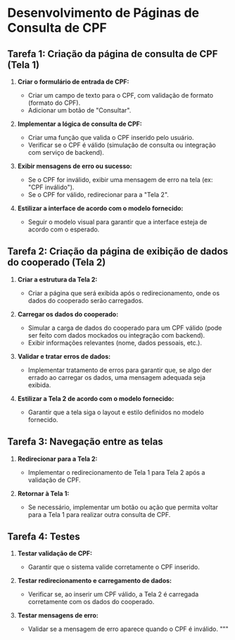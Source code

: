 # Desenvolvimento de Páginas de Consulta de CPF

## Tarefa 1: Criação da página de consulta de CPF (Tela 1)

1. **Criar o formulário de entrada de CPF:**

   - Criar um campo de texto para o CPF, com validação de formato (formato do CPF).
   - Adicionar um botão de "Consultar".

2. **Implementar a lógica de consulta de CPF:**

   - Criar uma função que valida o CPF inserido pelo usuário.
   - Verificar se o CPF é válido (simulação de consulta ou integração com serviço de backend).

3. **Exibir mensagens de erro ou sucesso:**

   - Se o CPF for inválido, exibir uma mensagem de erro na tela (ex: "CPF inválido").
   - Se o CPF for válido, redirecionar para a "Tela 2".

4. **Estilizar a interface de acordo com o modelo fornecido:**
   - Seguir o modelo visual para garantir que a interface esteja de acordo com o esperado.

## Tarefa 2: Criação da página de exibição de dados do cooperado (Tela 2)

1. **Criar a estrutura da Tela 2:**

   - Criar a página que será exibida após o redirecionamento, onde os dados do cooperado serão carregados.

2. **Carregar os dados do cooperado:**

   - Simular a carga de dados do cooperado para um CPF válido (pode ser feito com dados mockados ou integração com backend).
   - Exibir informações relevantes (nome, dados pessoais, etc.).

3. **Validar e tratar erros de dados:**

   - Implementar tratamento de erros para garantir que, se algo der errado ao carregar os dados, uma mensagem adequada seja exibida.

4. **Estilizar a Tela 2 de acordo com o modelo fornecido:**
   - Garantir que a tela siga o layout e estilo definidos no modelo fornecido.

## Tarefa 3: Navegação entre as telas

1. **Redirecionar para a Tela 2:**

   - Implementar o redirecionamento de Tela 1 para Tela 2 após a validação de CPF.

2. **Retornar à Tela 1:**
   - Se necessário, implementar um botão ou ação que permita voltar para a Tela 1 para realizar outra consulta de CPF.

## Tarefa 4: Testes

1. **Testar validação de CPF:**

   - Garantir que o sistema valide corretamente o CPF inserido.

2. **Testar redirecionamento e carregamento de dados:**

   - Verificar se, ao inserir um CPF válido, a Tela 2 é carregada corretamente com os dados do cooperado.

3. **Testar mensagens de erro:**
   - Validar se a mensagem de erro aparece quando o CPF é inválido.
     """
